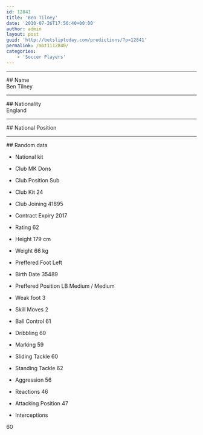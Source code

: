 ```yaml
---
id: 12841
title: 'Ben Tilney'
date: '2010-07-26T17:56:40+00:00'
author: admin
layout: post
guid: 'http://betsliptoday.com/predictions/?p=12841'
permalink: /mbt1112840/
categories:
    - 'Soccer Players'
---
```


- - - - - -

\## Name  
 Ben Tilney

- - - - - -

\## Nationality  
 England

- - - - - -

\## National Position

- - - - - -

\## Random data

- National kit
- Club
 MK Dons

- Club Position
 Sub

- Club Kit
 24

- Club Joining
 41895

- Contract Expiry
 2017

- Rating
 62

- Height
 179 cm

- Weight
 66 kg

- Preffered Foot
 Left

- Birth Date
 35489

- Preffered Position
 LB Medium / Medium

- Weak foot
 3

- Skill Moves
 2

- Ball Control
 61

- Dribbling
 60

- Marking
 59

- Sliding Tackle
 60

- Standing Tackle
 62

- Aggression
 56

- Reactions
 46

- Attacking Position
 47

- Interceptions

 60